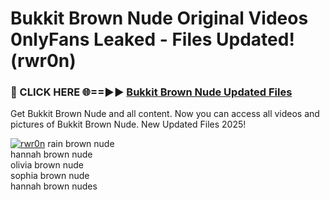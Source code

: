 # Bukkit Brown Nude Original Videos 0nlyFans Leaked - Files Updated! (rwr0n)

<h3>🔴 CLICK HERE 🌐==►► <a href="https://tinyurl.com/5h6xmrr3" rel="nofollow">Bukkit Brown Nude Updated Files</a></h3>

Get Bukkit Brown Nude and all content. Now you can access all videos and pictures of Bukkit Brown Nude. New Updated Files 2025!

[![rwr0n](https://i.imgur.com/KVD873Z.gif)](https://tinyurl.com/5h6xmrr3)
rain brown nude<br>
hannah brown nude<br>
olivia brown nude<br>
sophia brown nude<br>
hannah brown nudes